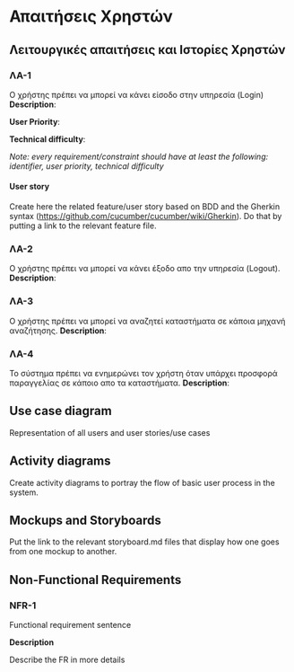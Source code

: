 # Απαιτήσεις Χρηστών

## Λειτουργικές απαιτήσεις και Ιστορίες Χρηστών
### ΛΑ-1
Ο χρήστης πρέπει να μπορεί να κάνει είσοδο στην υπηρεσία (Login)
**Description**: 

**User Priority**:

**Technical difficulty**:

_Note: every requirement/constraint should have at least the following: identifier, user priority, technical difficulty_

#### User story

Create here the related feature/user story based on BDD and the Gherkin syntax (https://github.com/cucumber/cucumber/wiki/Gherkin). Do that by putting a link to the relevant feature file.
### ΛΑ-2
Ο χρήστης πρέπει να μπορεί να κάνει έξοδο απο την υπηρεσία (Logout).
**Description**:

### ΛΑ-3
Ο χρήστης πρέπει να μπορεί να αναζητεί καταστήματα σε κάποια μηχανή αναζήτησης.
**Description**:
### ΛΑ-4
Το σύστημα πρέπει να ενημερώνει τον χρήστη όταν υπάρχει προσφορά παραγγελίας σε κάποιο απο τα καταστήματα.
**Description**:





## Use case diagram

Representation of all users and user stories/use cases

## Activity diagrams

Create activity diagrams to portray the flow of basic user process in the system.

## Mockups and Storyboards

Put the link to the relevant storyboard.md files that display how one goes from one mockup to another.

## Non-Functional Requirements

### NFR-1

Functional requirement sentence

**Description**

Describe the FR in more details
